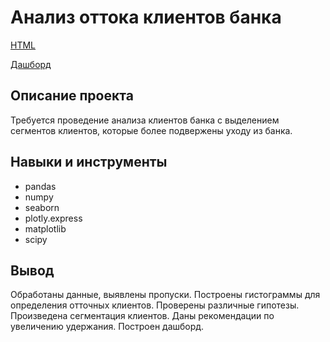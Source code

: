 # Анализ оттока клиентов банка
[HTML](https://disk.yandex.ru/d/mW373EkoNzMQ-g)

[Дашборд](https://public.tableau.com/app/profile/ilya.getman/viz/_16895228845150/Dashboard1?publish=yes)
## Описание проекта

Требуется проведение анализа клиентов банка с выделением сегментов клиентов, которые более подвержены уходу из банка.

## Навыки и инструменты

- pandas
- numpy
- seaborn
- plotly.express
- matplotlib
- scipy

## Вывод

Обработаны данные, выявлены пропуски.  Построены гистограммы для определения отточных клиентов. Проверены различные гипотезы. Произведена сегментация клиентов. Даны рекомендации по увеличению удержания. Построен дашборд.

